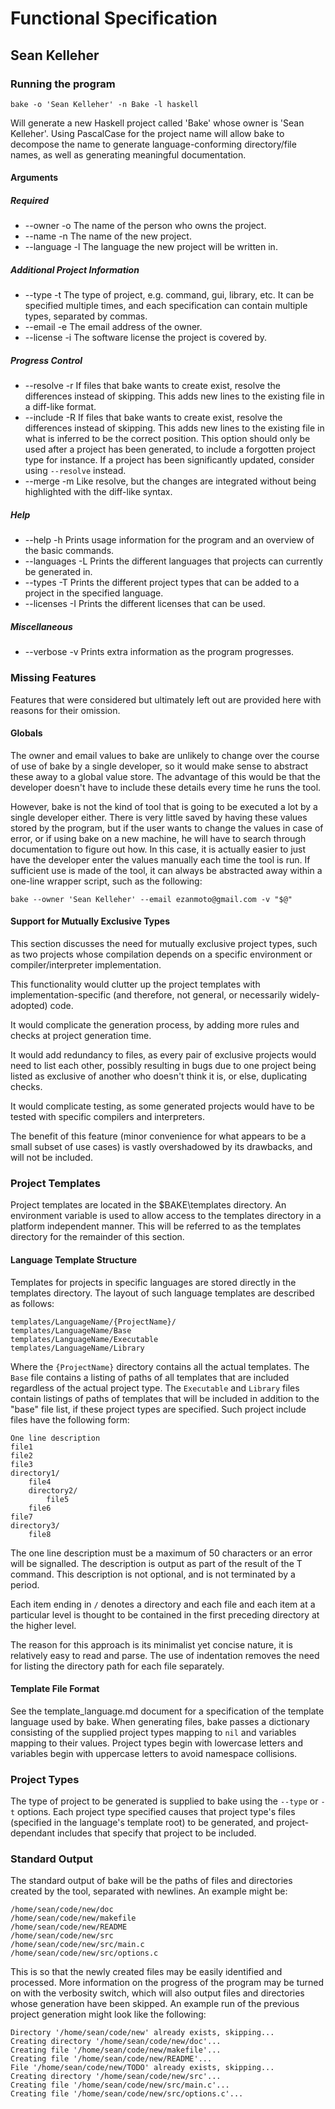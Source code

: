 Functional Specification
========================

Sean Kelleher
-------------

### Running the program

    bake -o 'Sean Kelleher' -n Bake -l haskell

Will generate a new Haskell project called 'Bake' whose owner is 'Sean
Kelleher'. Using PascalCase for the project name will allow bake to decompose
the name to generate language-conforming directory/file names, as well as
generating meaningful documentation.

#### Arguments

##### Required

+ --owner       -o  The name of the person who owns the project.
+ --name        -n  The name of the new project.
+ --language    -l  The language the new project will be written in.

##### Additional Project Information

+ --type        -t  The type of project, e.g. command, gui, library, etc. It can
                    be specified multiple times, and each specification can
                    contain multiple types, separated by commas.
+ --email       -e  The email address of the owner.
+ --license     -i  The software license the project is covered by.

##### Progress Control

+ --resolve     -r  If files that bake wants to create exist, resolve the
                    differences instead of skipping. This adds new lines to the
                    existing file in a diff-like format.
+ --include     -R  If files that bake wants to create exist, resolve the
                    differences instead of skipping. This adds new lines to the
                    existing file in what is inferred to be the correct
                    position. This option should only be used after a project
                    has been generated, to include a forgotten project type for
                    instance. If a project has been significantly updated,
                    consider using `--resolve` instead.
+ --merge       -m  Like resolve, but the changes are integrated without being
                    highlighted with the diff-like syntax.

##### Help

+ --help        -h  Prints usage information for the program and an overview of
                    the basic commands.
+ --languages   -L  Prints the different languages that projects can currently
                    be generated in.
+ --types       -T  Prints the different project types that can be added to a
                    project in the specified language.
+ --licenses    -I  Prints the different licenses that can be used.

##### Miscellaneous

+ --verbose     -v  Prints extra information as the program progresses.

### Missing Features

Features that were considered but ultimately left out are provided here with
reasons for their omission.

#### Globals

The owner and email values to bake are unlikely to change over the course of use
of bake by a single developer, so it would make sense to abstract these away to
a global value store. The advantage of this would be that the developer doesn't
have to include these details every time he runs the tool.

However, bake is not the kind of tool that is going to be executed a lot by a
single developer either. There is very little saved by having these values
stored by the program, but if the user wants to change the values in case of
error, or if using bake on a new machine, he will have to search through
documentation to figure out how. In this case, it is actually easier to just
have the developer enter the values manually each time the tool is run. If
sufficient use is made of the tool, it can always be abstracted away within a
one-line wrapper script, such as the following:

    bake --owner 'Sean Kelleher' --email ezanmoto@gmail.com -v "$@"

#### Support for Mutually Exclusive Types

This section discusses the need for mutually exclusive project types, such as
two projects whose compilation depends on a specific environment or
compiler/interpreter implementation.

This functionality would clutter up the project templates with
implementation-specific (and therefore, not general, or necessarily
widely-adopted) code.

It would complicate the generation process, by adding more rules and checks at
project generation time.

It would add redundancy to files, as every pair of exclusive projects would need
to list each other, possibly resulting in bugs due to one project being listed
as exclusive of another who doesn't think it is, or else, duplicating checks.

It would complicate testing, as some generated projects would have to be tested
with specific compilers and interpreters.

The benefit of this feature (minor convenience for what appears to be a small
subset of use cases) is vastly overshadowed by its drawbacks, and will not be
included.

### Project Templates

Project templates are located in the $BAKE\templates directory. An environment
variable is used to allow access to the templates directory in a platform
independent manner. This will be referred to as the templates directory for the
remainder of this section.

#### Language Template Structure

Templates for projects in specific languages are stored directly in the
templates directory. The layout of such language templates are described as
follows:

    templates/LanguageName/{ProjectName}/
    templates/LanguageName/Base
    templates/LanguageName/Executable
    templates/LanguageName/Library

Where the `{ProjectName}` directory contains all the actual templates. The
`Base` file contains a listing of paths of all templates that are included
regardless of the actual project type. The `Executable` and `Library` files
contain listings of paths of templates that will be included in addition to the
"base" file list, if these project types are specified. Such project include
files have the following form:

    One line description
    file1
    file2
    file3
    directory1/
        file4
        directory2/
            file5
        file6
    file7
    directory3/
        file8

The one line description must be a maximum of 50 characters or an error will be
signalled. The description is output as part of the result of the T command.
This description is not optional, and is not terminated by a period.

Each item ending in `/` denotes a directory and each file and each item at a
particular level is thought to be contained in the first preceding directory at
the higher level.

The reason for this approach is its minimalist yet concise nature, it is
relatively easy to read and parse. The use of indentation removes the need for
listing the directory path for each file separately.

#### Template File Format

See the template\_language.md document for a specification of the template
language used by bake. When generating files, bake passes a dictionary
consisting of the supplied project types mapping to `nil` and variables mapping
to their values. Project types begin with lowercase letters and variables begin
with uppercase letters to avoid namespace collisions.

### Project Types

The type of project to be generated is supplied to bake using the `--type` or
`-t` options. Each project type specified causes that project type's files
(specified in the language's template root) to be generated, and
project-dependant includes that specify that project to be included.

### Standard Output

The standard output of bake will be the paths of files and directories created
by the tool, separated with newlines. An example might be:

    /home/sean/code/new/doc
    /home/sean/code/new/makefile
    /home/sean/code/new/README
    /home/sean/code/new/src
    /home/sean/code/new/src/main.c
    /home/sean/code/new/src/options.c

This is so that the newly created files may be easily identified and processed.
More information on the progress of the program may be turned on with the
verbosity switch, which will also output files and directories whose generation
have been skipped. An example run of the previous project generation might look
like the following:

    Directory '/home/sean/code/new' already exists, skipping...
    Creating directory '/home/sean/code/new/doc'...
    Creating file '/home/sean/code/new/makefile'...
    Creating file '/home/sean/code/new/README'...
    File '/home/sean/code/new/TODO' already exists, skipping...
    Creating directory '/home/sean/code/new/src'...
    Creating file '/home/sean/code/new/src/main.c'...
    Creating file '/home/sean/code/new/src/options.c'...
